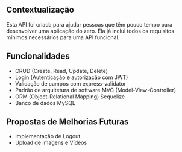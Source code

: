 ## Contextualização

Esta API foi criada para ajudar pessoas que têm pouco tempo para desenvolver uma aplicação do zero. Ela já inclui todos os requisitos mínimos necessários para uma API funcional.

## Funcionalidades

- CRUD (Create, Read, Update, Delete)
- Login (Autenticação e autorização com JWT)
- Validação de campos com express-validator
- Padrão de arquitetura de software MVC (Model-View-Controller)
- ORM (Object-Relational Mapping) Sequelize
- Banco de dados MySQL

## Propostas de Melhorias Futuras

- Implementação de Logout
- Upload de Imagens e Vídeos

